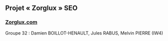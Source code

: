 ## Projet « Zorglux » SEO
### [Zorglux.com](https://zorglux.com/ "Zorglux.com")
Groupe 32 : Damien BOILLOT-HENAULT, Jules RABUS, Melvin PIERRE (IW4)
